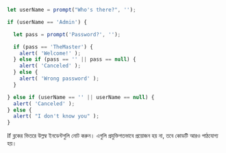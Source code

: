 

```js run demo
let userName = prompt("Who's there?", '');

if (userName == 'Admin') {

  let pass = prompt('Password?', '');

  if (pass == 'TheMaster') {
    alert( 'Welcome!' );
  } else if (pass == '' || pass == null) {
    alert( 'Canceled' );
  } else {
    alert( 'Wrong password' );
  }

} else if (userName == '' || userName == null) {
  alert( 'Canceled' );
} else {
  alert( "I don't know you" );
}
```

If ব্লকের ভিতরে উল্লম্ব ইনডেন্টগুলি নোট করুন। এগুলি প্রযুক্তিগতভাবে প্রয়োজন হয় না, তবে কোডটি আরও পাঠযোগ্য হয়।
